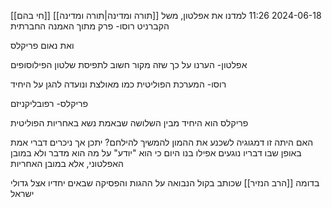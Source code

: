 [[חי בהם]]
[[תורה ומדינה|תורה ומדינה]]
2024-06-18
11:26
למדנו את אפלטון, משל הקברניט
רוסו- פרק מתוך האמנה החברתית

ואת נאום פריקלס

אפלטון- הערנו על כך שזה מקור חשוב לתפיסת שלטון הפילוסופים

רוסו- המערכת הפוליטית כמו מאולצת ונועדה להגן על היחיד

פריקלס- רפובליקניזם

פריקלס הוא היחיד מבין השלושה שבאמת נשא באחריות הפוליטית

האם היתה זו דמגוגיה לשכנע את ההמון להמשיך להילחם?
יתכן
אך ניכרים דברי אמת באופן שבו דבריו נוגעים אפילו בנו היום
כי הוא "יודע" על מה הוא מדבר ולא במובן האפלטוני, אלא במובן האחריות

בדומה [[הרב הנזיר]] שכותב בקול הנבואה על ההגות והפסיקה שבאים יחדיו אצל גדולי ישראל

